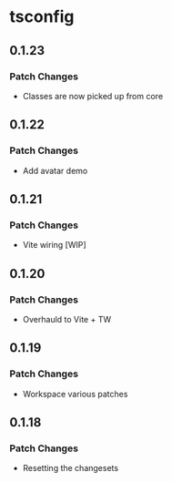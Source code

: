 # tsconfig

## 0.1.23

### Patch Changes

- Classes are now picked up from core

## 0.1.22

### Patch Changes

- Add avatar demo

## 0.1.21

### Patch Changes

- Vite wiring [WIP]

## 0.1.20

### Patch Changes

- Overhauld to Vite + TW

## 0.1.19

### Patch Changes

- Workspace various patches

## 0.1.18

### Patch Changes

- Resetting the changesets
